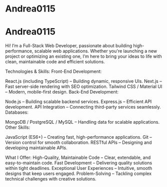# Andrea0115
# Andrea0115

Hi! I’m a Full-Stack Web Developer, passionate about building high-performance, scalable web applications. 
Whether you're launching a new project or optimizing an existing one, I’m here to bring your ideas to life with clean, maintainable code and efficient solutions.

Technologies & Skills:
Front-End Development:

React.js (including TypeScript) – Building dynamic, responsive UIs.
Next.js – Fast server-side rendering with SEO optimization.
Tailwind CSS / Material UI – Modern, mobile-first design.
Back-End Development:

Node.js – Building scalable backend services.
Express.js – Efficient API development.
API Integration – Connecting third-party services seamlessly.
Databases:

MongoDB / PostgreSQL / MySQL – Handling data for scalable applications.
Other Skills:

JavaScript (ES6+) – Creating fast, high-performance applications.
Git – Version control for smooth collaboration.
RESTful APIs – Designing and developing maintainable APIs.

What I Offer:
High-Quality, Maintainable Code – Clear, extendable, and easy-to-maintain code.
Fast Development – Delivering quality solutions within tight deadlines.
Exceptional User Experiences – Intuitive, smooth designs that keep users engaged.
Problem-Solving – Tackling complex technical challenges with creative solutions.
